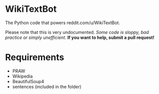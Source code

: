 # WikiTextBot

The Python code that powers reddit.com/u/WikiTextBot. 

Please note that this is very undocumented. *Some code is sloppy, bad practice or simply unefficient*.
**If you want to help, submit a pull request!**

# Requirements
- PRAW
- Wikipedia
- BeautifulSoup4
- sentences (included in the folder)
